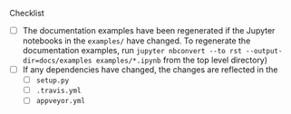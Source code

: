 <!--

Thank you for pull request.

Below are a few things we ask you kindly to self-check before getting a review. Remove checks that are not relevant.

-->


Checklist
* [ ] The documentation examples have been regenerated if the Jupyter notebooks in the `examples/` have changed. To regenerate the documentation examples, run `jupyter nbconvert --to rst --output-dir=docs/examples examples/*.ipynb` from the top level directory)
* [ ] If any dependencies have changed, the changes are reflected in the
  * [ ] `setup.py`
  * [ ] `.travis.yml`
  * [ ] `appveyor.yml`
